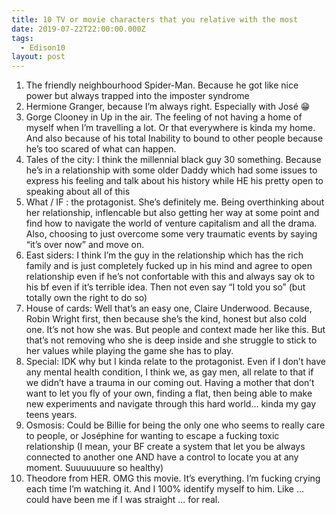 ```yaml
---
title: 10 TV or movie characters that you relative with the most
date: 2019-07-22T22:00:00.000Z
tags:
  - Edison10
layout: post
---
```

1. The friendly neighbourhood Spider-Man. Because he got like nice power but always trapped into the imposter syndrome 
2. Hermione Granger, because I’m always right. Especially with José 😁 
3. Gorge Clooney in Up in the air. The feeling of not having a home of myself when I’m travelling a lot. Or that everywhere is kinda my home. And also because of his total Inability to bound to other people because he’s too scared of what can happen. 
4. Tales of the city: I think the millennial black guy 30 something. Because he’s in a relationship with some older Daddy which had some issues to express his feeling and talk about his history while HE his pretty open to speaking about all of this
5. What / IF : the protagonist. She’s definitely me. Being overthinking about her relationship, inflencable but also getting her way at some point and find how to navigate the world of venture capitalism and all the drama. Also, choosing to just overcome some very traumatic events by saying “it’s over now” and move on. 
6. East siders: I think I’m the guy in the relationship which has the rich family and is just completely fucked up in his mind and agree to open relationship even if he’s not confortable with this and always say ok to his bf even if it’s terrible idea. Then not even say “I told you so” (but totally own the right to do so)
7. House of cards: Well that’s an easy one, Claire Underwood. Because, Robin Wright first, then because she’s the kind, honest but also cold one. It’s not how she was. But people and context made her like this. But that’s not removing who she is deep inside and she struggle to stick to her values while playing the game she has to play. 
8. Special: IDK why but I kinda relate to the protagonist. Even if I don’t have any mental health condition, I think we, as gay men, all relate to that if we didn’t have a trauma in our coming out. Having a mother that don’t want to let you fly of your own, finding a flat, then being able to make new experiments and navigate through this hard world... kinda my gay teens years.
9. Osmosis: Could be Billie for being the only one who seems to really care to people, or Joséphine for wanting to escape a fucking toxic relationship (I mean, your BF create a system that let you be always connected to another one AND have a control to locate you at any moment. Suuuuuuure so healthy)
10. Theodore from HER. OMG this movie. It’s everything. I’m fucking crying each time I’m watching it. And I 100% identify myself to him. Like ... could have been me if I was straight ... for real.
